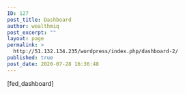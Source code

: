 ```yaml
---
ID: 127
post_title: Dashboard
author: wealthmiq
post_excerpt: ""
layout: page
permalink: >
  http://51.132.134.235/wordpress/index.php/dashboard-2/
published: true
post_date: 2020-07-28 16:36:48
---
```

<!-- wp:paragraph -->
<p>[fed_dashboard]</p>
<!-- /wp:paragraph -->